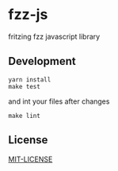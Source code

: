 # fzz-js

fritzing fzz javascript library

## Development
```
yarn install
make test
```

and int your files after changes
```
make lint
```

## License
[MIT-LICENSE](LICENSE)
